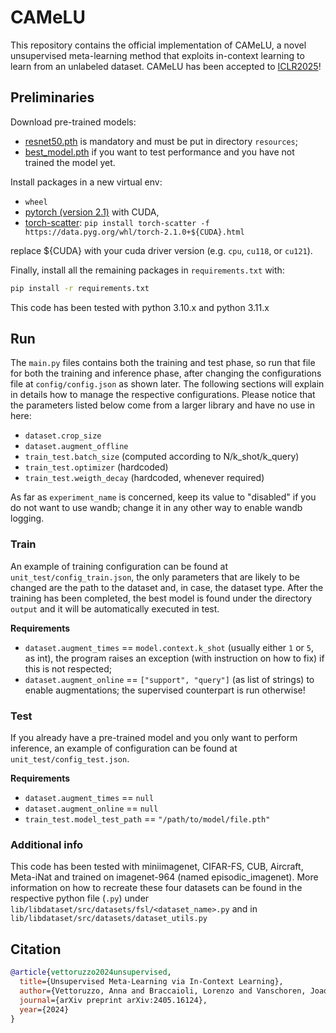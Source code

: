 # CAMeLU
This repository contains the official implementation of CAMeLU, a novel unsupervised meta-learning method that exploits in-context learning to learn from an unlabeled dataset.
CAMeLU has been accepted to [ICLR2025](https://openreview.net/forum?id=Jprs1v2wPA)!

## Preliminaries
Download pre-trained models:
* [resnet50.pth](https://1drv.ms/u/c/9f13dc7f5f014c7b/EYXb6ievANpFl7VpatW1EioBCxidDoCh-er9dIcnPHtphQ?e=btu7SM) is mandatory and must be put in directory `resources`;
* [best_model.pth](https://1drv.ms/u/c/9f13dc7f5f014c7b/EW61j3qxgNRIvGT8if-p2OwBaxHyz35clSAod5KBwNZpKQ?e=Z5LkfG) if you want to test performance and you have not trained the model yet.

Install packages in a new virtual env:
* `wheel`
* [pytorch (version 2.1)](https://pytorch.org/get-started/locally/) with CUDA, 
* [torch-scatter](https://pypi.org/project/torch-scatter/): `pip install torch-scatter -f https://data.pyg.org/whl/torch-2.1.0+${CUDA}.html`

replace ${CUDA} with your cuda driver version (e.g. `cpu`, `cu118`, or `cu121`). 

Finally, install all the remaining packages in `requirements.txt` with:

```bash
pip install -r requirements.txt
```

This code has been tested with python 3.10.x and python 3.11.x

## Run
The `main.py` files contains both the training and test phase, so run that file for both the training and inference phase, after changing the configurations file at `config/config.json` as shown later. The following sections will explain in details how to manage the respective configurations. Please notice that the parameters listed below come from a larger library and have no use in here:
* `dataset.crop_size`
* `dataset.augment_offline`
* `train_test.batch_size` (computed according to N/k_shot/k_query)
* `train_test.optimizer` (hardcoded)
* `train_test.weigth_decay` (hardcoded, whenever required)

As far as `experiment_name` is concerned, keep its value to "disabled" if you do not want to use wandb; change it in any other way to enable wandb logging.

### Train
An example of training configuration can be found at `unit_test/config_train.json`, the only parameters that are likely to be changed are the path to the dataset and, in case, the dataset type. After the training has been completed, the best model is found under the directory `output` and it will be automatically executed in test.

**Requirements**
* `dataset.augment_times` == `model.context.k_shot` (usually either `1` or `5`, as int), the program raises an exception (with instruction on how to fix) if this is not respected;
* `dataset.augment_online` == `["support", "query"]` (as list of strings) to enable augmentations; the supervised counterpart is run otherwise!

### Test
If you already have a pre-trained model and you only want to perform inference, an example of configuration can be found at `unit_test/config_test.json`.

**Requirements**
* `dataset.augment_times` == `null` 
* `dataset.augment_online` == `null`
* `train_test.model_test_path` == `"/path/to/model/file.pth"`


### Additional info
This code has been tested with miniimagenet, CIFAR-FS, CUB, Aircraft, Meta-iNat and trained on imagenet-964 (named episodic_imagenet). More information on how to recreate these four datasets can be found in the respective python file (`.py`) under `lib/libdataset/src/datasets/fsl/<dataset_name>.py` and in `lib/libdataset/src/datasets/dataset_utils.py`

## Citation
```bibtex
@article{vettoruzzo2024unsupervised,
  title={Unsupervised Meta-Learning via In-Context Learning},
  author={Vettoruzzo, Anna and Braccaioli, Lorenzo and Vanschoren, Joaquin and Nowaczyk, Marlena},
  journal={arXiv preprint arXiv:2405.16124},
  year={2024}
}
```
